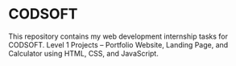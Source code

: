 # CODSOFT
This repository contains my web development internship tasks for CODSOFT.   Level 1 Projects – Portfolio Website, Landing Page, and Calculator using HTML, CSS, and JavaScript.  
